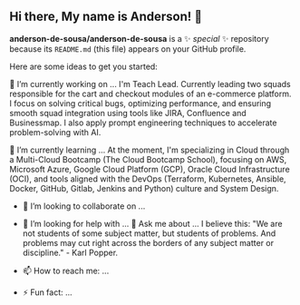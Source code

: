 ## Hi there, My name is Anderson! 👋


**anderson-de-sousa/anderson-de-sousa** is a ✨ _special_ ✨ repository because its `README.md` (this file) appears on your GitHub profile.

Here are some ideas to get you started:

🔭 I’m currently working on ...
I'm Teach Lead. Currently leading two squads responsible for the cart and checkout modules of an e-commerce platform. I focus on solving critical bugs, optimizing performance, and ensuring smooth squad integration using tools like JIRA, Confluence and Businessmap. I also apply prompt engineering techniques to accelerate problem-solving with AI.

🌱 I’m currently learning ...
At the moment, I'm specializing in Cloud through a Multi-Cloud Bootcamp (The Cloud Bootcamp School), focusing on AWS, Microsoft Azure, Google Cloud Platform (GCP), Oracle Cloud Infrastructure (OCI), and tools aligned with the DevOps (Terraform, Kubernetes, Ansible, Docker, GitHub, Gitlab, Jenkins and Python) culture and System Design.

- 👯 I’m looking to collaborate on ...
- 🤔 I’m looking for help with ...
💬 Ask me about ...
I believe this: "We are not students of some subject matter, but students of problems. And problems may cut right across the borders of any subject matter or discipline." - Karl Popper.

- 📫 How to reach me: ...
- ⚡ Fun fact: ...
<!-- -->

